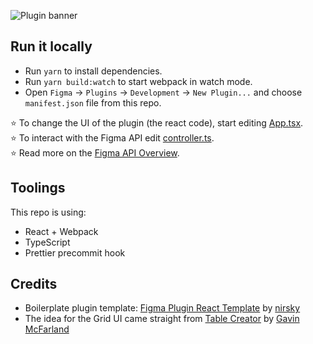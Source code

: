 ![Plugin banner](https://user-images.githubusercontent.com/812989/137591010-0f590236-765f-4e78-9842-5ff7d74d76c7.jpg)

## Run it locally
* Run `yarn` to install dependencies.
* Run `yarn build:watch` to start webpack in watch mode.
* Open `Figma` -> `Plugins` -> `Development` -> `New Plugin...` and choose `manifest.json` file from this repo.

⭐ To change the UI of the plugin (the react code), start editing [App.tsx](./src/app/components/App.tsx).  
⭐ To interact with the Figma API edit [controller.ts](./src/plugin/controller.ts).  
⭐ Read more on the [Figma API Overview](https://www.figma.com/plugin-docs/api/api-overview/).

## Toolings
This repo is using:
* React + Webpack
* TypeScript
* Prettier precommit hook

## Credits
- Boilerplate plugin template: [Figma Plugin React Template](https://github.com/nirsky/figma-plugin-react-template) by [nirsky](https://github.com/nirsky)
- The idea for the Grid UI came straight from [Table Creator](https://www.figma.com/community/plugin/885838970710285271/Table-Creator) by [Gavin McFarland](https://www.figma.com/@gavinmcfarland)
